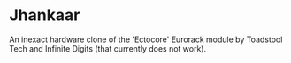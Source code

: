 # Jhankaar
An inexact hardware clone of the 'Ectocore' Eurorack module by Toadstool Tech and Infinite Digits (that currently does not work).
